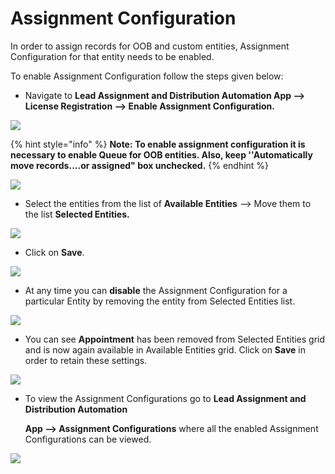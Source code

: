 # Assignment Configuration

In order to assign records for OOB and custom entities, Assignment Configuration for that entity needs to be enabled.

To enable Assignment Configuration follow the steps given below:&#x20;

* Navigate to **Lead Assignment and Distribution Automation App --> License Registration --> Enable Assignment Configuration.**

![](../../.gitbook/assets/Config\_1.jpg)

{% hint style="info" %}
**Note: To enable assignment configuration it is necessary to enable Queue for OOB entities. Also, keep ''Automatically move records....or assigned" box unchecked.**
{% endhint %}

![](<../../.gitbook/assets/Config\_2 (2).png>)

* Select the entities from the list of **Available Entities** --> Move them to the list **Selected Entities.**

![](<../../.gitbook/assets/Config\_3 (5).png>)

* Click on **Save**.&#x20;

![](<../../.gitbook/assets/Config\_4 (3).png>)

* At any time you can **disable** the Assignment Configuration for a particular Entity by removing the entity from Selected Entities list.

![](../../.gitbook/assets/Config\_5.png)

* You can see **Appointment** has been removed from Selected Entities grid and is now again available in Available Entities grid. Click on **Save** in order to retain these settings.

![](<../../.gitbook/assets/Config\_6 (1).png>)

*   To view the Assignment Configurations go to **Lead Assignment and Distribution Automation**

    &#x20;**App --> Assignment Configurations** where all the enabled Assignment Configurations can be viewed.

![](<../../.gitbook/assets/Assign Config\_1.png>)
